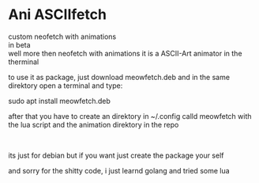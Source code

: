 # Ani ASCIIfetch
custom neofetch with animations
<br>
in beta
<br>
well more then neofetch with animations it is a ASCII-Art animator in the therminal
<br>
<p>to use it as package, just download meowfetch.deb and in the same direktory open a terminal and type:</p>
<p>sudo apt install meowfetch.deb</p>
<p>after that you have to create an direktory in ~/.config calld meowfetch with the lua script and the animation direktory in the repo</p>
<br>
<p>its just for debian but if you want just create the package your self</p>
<p>and sorry for the shitty code, i just learnd golang and tried some lua</p>
